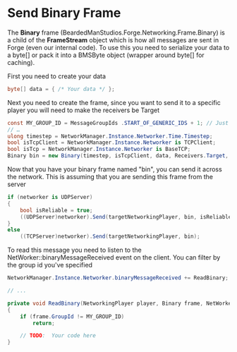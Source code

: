 # Send Binary Frame

The **Binary** frame \(BeardedManStudios.Forge.Networking.Frame.Binary\) is a child of the **FrameStream** object which is how all messages are sent in Forge \(even our internal code\). To use this you need to serialize your data to a byte\[\] or pack it into a BMSByte object \(wrapper around byte\[\] for caching\).

First you need to create your data

```csharp
byte[] data = { /* Your data */ };
```

Next you need to create the frame, since you want to send it to a specific player you will need to make the receivers be Target

```csharp
const MY_GROUP_ID = MessageGroupIds .START_OF_GENERIC_IDS + 1; // Just a random message group id that is not being used anywhere else
// …
ulong timestep = NetworkManager.Instance.Networker.Time.Timestep;
bool isTcpClient = NetworkManager.Instance.Networker is TCPClient;
bool isTcp = NetworkManager.Instance.Networker is BaseTCP;
Binary bin = new Binary(timestep, isTcpClient, data, Receivers.Target, MY_GROUP_ID, isTcp);
```

Now that you have your binary frame named "bin", you can send it across the network. This is assuming that you are sending this frame from the server

```csharp
if (networker is UDPServer)
{
    bool isReliable = true;
    ((UDPServer)networker).Send(targetNetworkingPlayer, bin, isReliable);
}
else
    ((TCPServer)networker).Send(targetNetworkingPlayer, bin);
```

To read this message you need to listen to the NetWorker::binaryMessageReceived event on the client. You can filter by the group id you've specified

```csharp
NetworkManager.Instance.Networker.binaryMessageReceived += ReadBinary;

// ...

private void ReadBinary(NetworkingPlayer player, Binary frame, NetWorker sender)
{
    if (frame.GroupId != MY_GROUP_ID)
        return;

    // TODO:  Your code here
}
```

